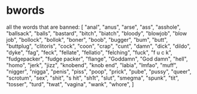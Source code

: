 # bwords

all the words that are banned:
[
"anal",
"anus",
"arse",
"ass",
"asshole",
"ballsack",
"balls",
"bastard",
"bitch",
"biatch",
"bloody",
"blowjob",
"blow job",
"bollock",
"bollok",
"boner",
"boob",
"bugger",
"bum",
"butt",
"buttplug",
"clitoris",
"cock",
"coon",
"crap",
"cunt",
"damn",
"dick",
"dildo",
"dyke",
"fag",
"feck",
"fellate",
"fellatio",
"felching",
"fuck",
"f u c k",
"fudgepacker",
"fudge packer",
"flange",
"Goddamn",
"God damn",
"hell",
"homo",
"jerk",
"jizz",
"knobend",
"knob end",
"labia",
"lmfao",
"muff",
"nigger",
"nigga",
"penis",
"piss",
"poop",
"prick",
"pube",
"pussy",
"queer",
"scrotum",
"sex",
"shit",
"s hit",
"sh1t",
"slut",
"smegma",
"spunk",
"tit",
"tosser",
"turd",
"twat",
"vagina",
"wank",
"whore",
]
